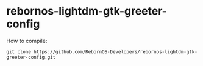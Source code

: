 # rebornos-lightdm-gtk-greeter-config

How to compile:

```
git clone https://github.com/RebornOS-Developers/rebornos-lightdm-gtk-greeter-config.git
```

